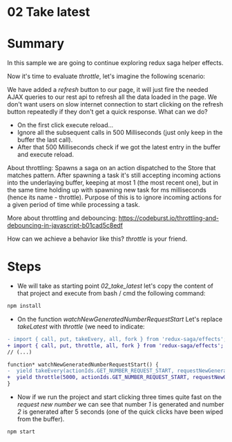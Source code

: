 # 02 Take latest

# Summary

In this sample we are going to continue exploring redux saga helper effects.

Now it's time to evaluate _throttle_, let's imagine the following scenario:

We have added a _refresh_ button to our page, it will just fire the needed AJAX
queries to our rest api to refresh all the data loaded in the page. We don't
want users on slow internet connection to start clicking on the refresh 
button repeatedly if they don't get a quick response. What can we do?

- On the first click execute reload...
- Ignore all the subsequent calls in 500 Milliseconds (just only keep in the
buffer the last call).
- After that 500 Milliseconds check if we got the latest entry in the buffer
and execute reload.

About throttling: Spawns a saga on an action dispatched to the Store that matches pattern. After spawning a task it's still accepting incoming actions into the underlaying buffer, keeping at most 1 (the most recent one), but in the same time holding up with spawning new task for ms milliseconds (hence its name - throttle). Purpose of this is to ignore incoming actions for a given period of time while processing a task.

More about throttling and debouncing: https://codeburst.io/throttling-and-debouncing-in-javascript-b01cad5c8edf

How can we achieve a behavior like this? _throttle_ is your friend.

# Steps

- We will take as starting point *02_take_latest* let's copy the content of that project 
and execute from bash / cmd the following command:

```bash
npm install
```
- On the function _watchNewGeneratedNumberRequestStart_ Let's replace _takeLatest_ with 
_throttle_ (we need to indicate:

```diff
- import { call, put, takeEvery, all, fork } from 'redux-saga/effects';
+ import { call, put, throttle, all, fork } from 'redux-saga/effects';
// (...)

function* watchNewGeneratedNumberRequestStart() {
-  yield takeEvery(actionIds.GET_NUMBER_REQUEST_START, requestNewGeneratedNumber);
+  yield throttle(5000, actionIds.GET_NUMBER_REQUEST_START, requestNewGeneratedNumber);
}
```

- Now if we run the project and start clicking three times quite fast  on the _request new number_
we can see that number _1_ is generated and number _2_ is generated after 5 seconds (one of
the quick clicks have been wiped from the buffer).

```
npm start
```
